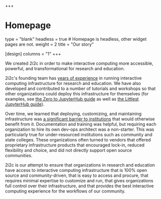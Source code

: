+++
# Homepage
type = "blank"
headless = true  # Homepage is headless, other widget pages are not.
weight = 2
title = "Our story"

[design]
  columns = "1"
+++

We created 2i2c in order to make interactive computing more accessible, powerful, and transformational for research and education.

2i2c's founding team has [years of experience](#projects) in running interactive computing infrastructure for research and education. We have also developed and contributed to a number of tutorials and workshops so that other organizations could deploy this infrastructure for themselves (for examples, see [the Zero to JupyterHub guide](https://z2jh.jupyter.org) as well as [the Littlest JupyterHub guide](https://tljh.jupyter.org)).

Over time, we learned that deploying, customizing, and maintaining infrastructure was [a significant barrier to institutions](https://conference.scipy.org/proceedings/scipy2018/pdfs/anthony_suen_laura_noren_alan_liang_andrea_tu.pdf) that would otherwise benefit from it.
Documentation and training was helpful, but requiring each organization to hire its own dev-ops architect was a non-starter. This was particularly true for under-resourced institutions such as community and state colleges. These organizations often turned to vendors that offered proprietary infrastructure products that encouraged lock-in, reduced flexibility and choice, and did not directly support open source communities.

2i2c is our attempt to ensure that organizations in research and education have access to interactive computing infrastructure that is 100% open source and community-driven, that is easy to access and procure, that requires minimal expertise to customize and run, that gives organizations full control over their infrastructure, and that provides the best interactive computing experience for the workflows of our community.
